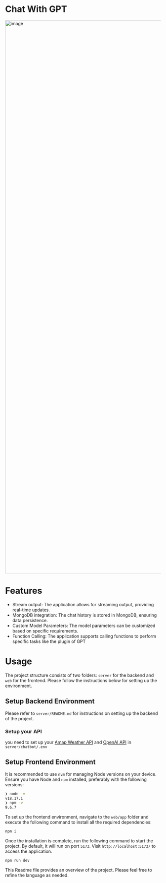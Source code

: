 # Chat With GPT
<img width="1784" alt="image" src="https://github.com/jiawen7777/chat-with-gpt/assets/43628912/82c37f05-57a2-415d-a579-6187f3fc7b19">

# Features
 - Stream output: The application allows for streaming output, providing real-time updates.
 - MongoDB integration: The chat history is stored in MongoDB, ensuring data persistence.
 - Custom Model Parameters: The model parameters can be customized based on specific requirements.
 - Function Calling: The application supports calling functions to perform specific tasks like the plugin of GPT

# Usage

The project structure consists of two folders: `server` for the backend and `web` for the frontend. Please follow the instructions below for setting up the environment.



## Setup Backend Environment
Please refer to `server/README.md` for instructions on setting up the backend of the project.

### Setup your API
you need to set up your  [Amap Weather API](https://lbs.amap.com/api/webservice/guide/api/weatherinfo/#t1) and [OpenAI API](https://openai.com/blog/openai-api) in
`server/chatbot/.env`


## Setup Frontend Environment
It is recommended to use `nvm` for managing Node versions on your device. Ensure you have Node and `npm` installed, preferably with the following versions:
```bash
❯ node -v
v18.17.1
❯ npm -v
9.6.7
```

To set up the frontend environment, navigate to the `web/app` folder and execute the following command to install all the required dependencies:
```bash
npm i
```

Once the installation is complete, run the following command to start the project. By default, it will run on port `5173`. Visit `http://localhost:5173/` to access the application.
```bash
npm run dev
```

This Readme file provides an overview of the project. Please feel free to refine the language as needed.
